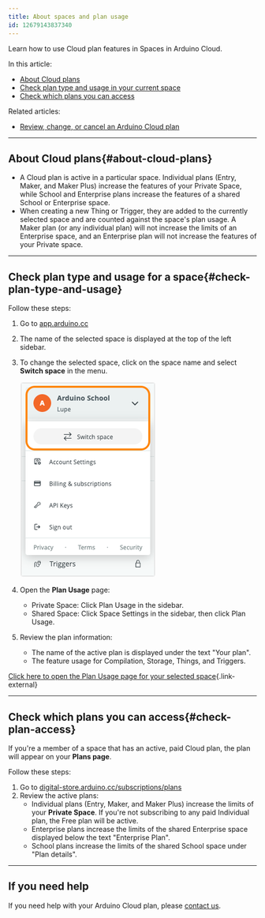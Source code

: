 ```yaml
---
title: About spaces and plan usage
id: 12679143837340
---
```


Learn how to use Cloud plan features in Spaces in Arduino Cloud.

In this article:

* [About Cloud plans](#about-cloud-plans)
* [Check plan type and usage in your current space](#check-plan-type-and-usage)
* [Check which plans you can access](#check-plan-access)

Related articles:

* [Review, change, or cancel an Arduino Cloud plan](https://support.arduino.cc/hc/en-us/articles/4401881299090-Review-change-or-cancel-an-Arduino-Cloud-plan)

---

## About Cloud plans{#about-cloud-plans}

* A Cloud plan is active in a particular space. Individual plans (Entry, Maker, and Maker Plus) increase the features of your Private Space, while School and Enterprise plans increase the features of a shared School or Enterprise space.
* When creating a new Thing or Trigger, they are added to the currently selected space and are counted against the space's plan usage. A Maker plan (or any individual plan) will not increase the limits of an Enterprise space, and an Enterprise plan will not increase the features of your Private space.

---

## Check plan type and usage for a space{#check-plan-type-and-usage}

Follow these steps:

1. Go to [app.arduino.cc](https://app.arduino.cc/)

2. The name of the selected space is displayed at the top of the left sidebar.

3. To change the selected space, click on the space name and select **Switch space** in the menu.

   ![Switching space in Arduino Cloud.](img/space-menu-select-space-simple.png)

4. Open the **Plan Usage** page:

   * Private Space: Click Plan Usage in the sidebar.
   * Shared Space: Click Space Settings in the sidebar, then click Plan Usage.

5. Review the plan information:

   * The name of the active plan is displayed under the text "Your plan".
   * The feature usage for Compilation, Storage, Things, and Triggers.

[Click here to open the Plan Usage page for your selected space](https://app.arduino.cc/plan-usage){.link-external}

---

## Check which plans you can access{#check-plan-access}

If you're a member of a space that has an active, paid Cloud plan, the plan will appear on your **Plans page**.

Follow these steps:

1. Go to [digital-store.arduino.cc/subscriptions/plans](https://digital-store.arduino.cc/subscriptions/plans)
2. Review the active plans:
   * Individual plans (Entry, Maker, and Maker Plus) increase the limits of your **Private Space**. If you're not subscribing to any paid Individual plan, the Free plan will be active.
   * Enterprise plans increase the limits of the shared Enterprise space displayed below the text "Enterprise Plan".
   * School plans increase the limits of the shared School space under "Plan details".

---

## If you need help

If you need help with your Arduino Cloud plan, please [contact us](https://www.arduino.cc/en/contact-us/).
